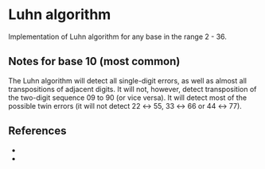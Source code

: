 # Luhn algorithm
Implementation of Luhn algorithm for any base in the range 2 - 36.

## Notes for base 10 (most common)
The Luhn algorithm will detect all single-digit errors, as well as almost all transpositions of adjacent digits. It will not, however, detect transposition of the two-digit sequence 09 to 90 (or vice versa). It will detect most of the possible twin errors (it will not detect 22 ↔ 55, 33 ↔ 66 or 44 ↔ 77). 

## References
- [](https://en.wikipedia.org/wiki/Luhn_algorithm)
- [](https://en.wikipedia.org/wiki/Luhn_mod_N_algorithm)